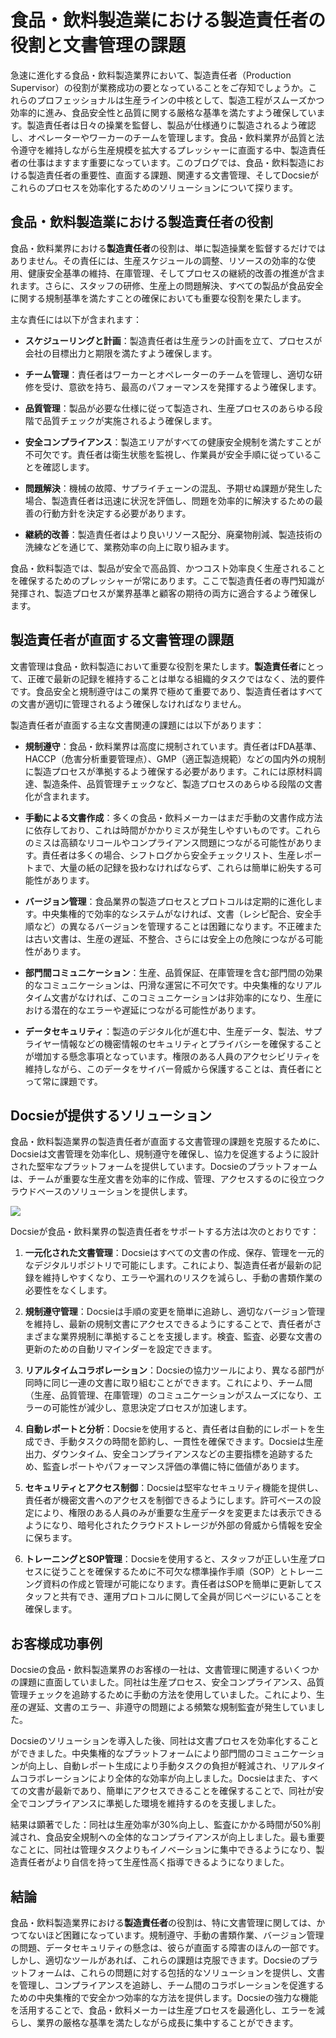 # 食品・飲料製造業における製造責任者の役割と文書管理の課題

急速に進化する食品・飲料製造業界において、製造責任者（Production Supervisor）の役割が業務成功の要となっていることをご存知でしょうか。これらのプロフェッショナルは生産ラインの中核として、製造工程がスムーズかつ効率的に進み、食品安全性と品質に関する厳格な基準を満たすよう確保しています。製造責任者は日々の操業を監督し、製品が仕様通りに製造されるよう確認し、オペレーターやワーカーのチームを管理します。食品・飲料業界が品質と法令遵守を維持しながら生産規模を拡大するプレッシャーに直面する中、製造責任者の仕事はますます重要になっています。このブログでは、食品・飲料製造における製造責任者の重要性、直面する課題、関連する文書管理、そしてDocsieがこれらのプロセスを効率化するためのソリューションについて探ります。

## 食品・飲料製造業における製造責任者の役割

食品・飲料業界における**製造責任者**の役割は、単に製造操業を監督するだけではありません。その責任には、生産スケジュールの調整、リソースの効率的な使用、健康安全基準の維持、在庫管理、そしてプロセスの継続的改善の推進が含まれます。さらに、スタッフの研修、生産上の問題解決、すべての製品が食品安全に関する規制基準を満たすことの確保においても重要な役割を果たします。

主な責任には以下が含まれます：

* **スケジューリングと計画**：製造責任者は生産ランの計画を立て、プロセスが会社の目標出力と期限を満たすよう確保します。

* **チーム管理**：責任者はワーカーとオペレーターのチームを管理し、適切な研修を受け、意欲を持ち、最高のパフォーマンスを発揮するよう確保します。

* **品質管理**：製品が必要な仕様に従って製造され、生産プロセスのあらゆる段階で品質チェックが実施されるよう確保します。

* **安全コンプライアンス**：製造エリアがすべての健康安全規制を満たすことが不可欠です。責任者は衛生状態を監視し、作業員が安全手順に従っていることを確認します。

* **問題解決**：機械の故障、サプライチェーンの混乱、予期せぬ課題が発生した場合、製造責任者は迅速に状況を評価し、問題を効率的に解決するための最善の行動方針を決定する必要があります。

* **継続的改善**：製造責任者はより良いリソース配分、廃棄物削減、製造技術の洗練などを通じて、業務効率の向上に取り組みます。

食品・飲料製造では、製品が安全で高品質、かつコスト効率良く生産されることを確保するためのプレッシャーが常にあります。ここで製造責任者の専門知識が発揮され、製造プロセスが業界基準と顧客の期待の両方に適合するよう確保します。

## 製造責任者が直面する文書管理の課題

文書管理は食品・飲料製造において重要な役割を果たします。**製造責任者**にとって、正確で最新の記録を維持することは単なる組織的タスクではなく、法的要件です。食品安全と規制遵守はこの業界で極めて重要であり、製造責任者はすべての文書が適切に管理されるよう確保しなければなりません。

製造責任者が直面する主な文書関連の課題には以下があります：

* **規制遵守**：食品・飲料業界は高度に規制されています。責任者はFDA基準、HACCP（危害分析重要管理点）、GMP（適正製造規範）などの国内外の規制に製造プロセスが準拠するよう確保する必要があります。これには原材料調達、製造条件、品質管理チェックなど、製造プロセスのあらゆる段階の文書化が含まれます。

* **手動による文書作成**：多くの食品・飲料メーカーはまだ手動の文書作成方法に依存しており、これは時間がかかりミスが発生しやすいものです。これらのミスは高額なリコールやコンプライアンス問題につながる可能性があります。責任者は多くの場合、シフトログから安全チェックリスト、生産レポートまで、大量の紙の記録を扱わなければならず、これらは簡単に紛失する可能性があります。

* **バージョン管理**：食品業界の製造プロセスとプロトコルは定期的に進化します。中央集権的で効率的なシステムがなければ、文書（レシピ配合、安全手順など）の異なるバージョンを管理することは困難になります。不正確または古い文書は、生産の遅延、不整合、さらには安全上の危険につながる可能性があります。

* **部門間コミュニケーション**：生産、品質保証、在庫管理を含む部門間の効果的なコミュニケーションは、円滑な運営に不可欠です。中央集権的なリアルタイム文書がなければ、このコミュニケーションは非効率的になり、生産における潜在的なエラーや遅延につながる可能性があります。

* **データセキュリティ**：製造のデジタル化が進む中、生産データ、製法、サプライヤー情報などの機密情報のセキュリティとプライバシーを確保することが増加する懸念事項となっています。権限のある人員のアクセシビリティを維持しながら、このデータをサイバー脅威から保護することは、責任者にとって常に課題です。

## Docsieが提供するソリューション

食品・飲料製造業界の製造責任者が直面する文書管理の課題を克服するために、Docsieは文書管理を効率化し、規制遵守を確保し、協力を促進するように設計された堅牢なプラットフォームを提供しています。Docsieのプラットフォームは、チームが重要な生産文書を効率的に作成、管理、アクセスするのに役立つクラウドベースのソリューションを提供します。

![](https://cdn.docsie.io/workspace_PxAvC1Uenuc7ad6H3/doc_wn84Jkoc6hIMTO2eE/file_qExKrkigm1iM8CxF8/image_2ddb26ec-2a4a-6705-91b6-6180ad01f5d7.jpg)

Docsieが食品・飲料業界の製造責任者をサポートする方法は次のとおりです：

1. **一元化された文書管理**：Docsieはすべての文書の作成、保存、管理を一元的なデジタルリポジトリで可能にします。これにより、製造責任者が最新の記録を維持しやすくなり、エラーや漏れのリスクを減らし、手動の書類作業の必要性をなくします。

2. **規制遵守管理**：Docsieは手順の変更を簡単に追跡し、適切なバージョン管理を維持し、最新の規制文書にアクセスできるようにすることで、責任者がさまざまな業界規制に準拠することを支援します。検査、監査、必要な文書の更新のための自動リマインダーを設定できます。

3. **リアルタイムコラボレーション**：Docsieの協力ツールにより、異なる部門が同時に同じ一連の文書に取り組むことができます。これにより、チーム間（生産、品質管理、在庫管理）のコミュニケーションがスムーズになり、エラーの可能性が減少し、意思決定プロセスが加速します。

4. **自動レポートと分析**：Docsieを使用すると、責任者は自動的にレポートを生成でき、手動タスクの時間を節約し、一貫性を確保できます。Docsieは生産出力、ダウンタイム、安全コンプライアンスなどの主要指標を追跡するため、監査レポートやパフォーマンス評価の準備に特に価値があります。

5. **セキュリティとアクセス制御**：Docsieは堅牢なセキュリティ機能を提供し、責任者が機密文書へのアクセスを制御できるようにします。許可ベースの設定により、権限のある人員のみが重要な生産データを変更または表示できるようになり、暗号化されたクラウドストレージが外部の脅威から情報を安全に保ちます。

6. **トレーニングとSOP管理**：Docsieを使用すると、スタッフが正しい生産プロセスに従うことを確保するために不可欠な標準操作手順（SOP）とトレーニング資料の作成と管理が可能になります。責任者はSOPを簡単に更新してスタッフと共有でき、運用プロトコルに関して全員が同じページにいることを確保します。

## お客様成功事例

Docsieの食品・飲料製造業界のお客様の一社は、文書管理に関連するいくつかの課題に直面していました。同社は生産プロセス、安全コンプライアンス、品質管理チェックを追跡するために手動の方法を使用していました。これにより、生産の遅延、文書のエラー、非遵守の問題による頻繁な規制監査が発生していました。

Docsieのソリューションを導入した後、同社は文書プロセスを効率化することができました。中央集権的なプラットフォームにより部門間のコミュニケーションが向上し、自動レポート生成により手動タスクの負担が軽減され、リアルタイムコラボレーションにより全体的な効率が向上しました。Docsieはまた、すべての文書が最新であり、簡単にアクセスできることを確保することで、同社が安全でコンプライアンスに準拠した環境を維持するのを支援しました。

結果は顕著でした：同社は生産効率が30%向上し、監査にかかる時間が50%削減され、食品安全規制への全体的なコンプライアンスが向上しました。最も重要なことに、同社は管理タスクよりもイノベーションに集中できるようになり、製造責任者がより自信を持って生産性高く指導できるようになりました。

## 結論

食品・飲料製造業界における**製造責任者**の役割は、特に文書管理に関しては、かつてないほど困難になっています。規制遵守、手動の書類作業、バージョン管理の問題、データセキュリティの懸念は、彼らが直面する障害のほんの一部です。しかし、適切なツールがあれば、これらの課題は克服できます。Docsieのプラットフォームは、これらの問題に対する包括的なソリューションを提供し、文書を管理し、コンプライアンスを追跡し、チーム間のコラボレーションを促進するための中央集権的で安全かつ効率的な方法を提供します。Docsieの強力な機能を活用することで、食品・飲料メーカーは生産プロセスを最適化し、エラーを減らし、業界の厳格な基準を満たしながら成長に集中することができます。